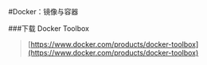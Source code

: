 #Docker：镜像与容器

###下载 Docker Toolbox
>[https://www.docker.com/products/docker-toolbox](https://www.docker.com/products/docker-toolbox)